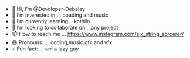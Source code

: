 - 👋 Hi, I’m @Devoloper-Debalay
- 👀 I’m interested in ... coading and music
- 🌱 I’m currently learning ...kothlin
- 💞️ I’m looking to collaborate on ...any project
- 📫 How to reach me ... https://www.instagram.com/six_string_sorcerer/
- 😄 Pronouns: ... coding,music,gfx and vfx
- ⚡ Fun fact: ... am a lazy guy

<!---
Devoloper-Debalay/Devoloper-Debalay is a ✨ special ✨ repository because its `README.md` (this file) appears on your GitHub profile.
You can click the Preview link to take a look at your changes.
--->
